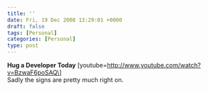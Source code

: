 ```yaml
---
title: ''
date: Fri, 19 Dec 2008 13:29:01 +0000
draft: false
tags: [Personal]
categories: [Personal]
type: post
---
```


**Hug a Developer Today** \[youtube=http://www.youtube.com/watch?v=BzwaF6poSAQ\]  
Sadly the signs are pretty much right on.